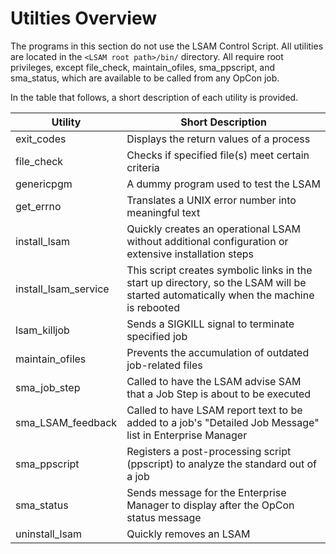 # Utilties Overview

The programs in this section do not use the LSAM Control Script. All utilities are located in the ```<LSAM root path>/bin/``` directory. All require root privileges, except file_check, maintain_ofiles, sma_ppscript, and sma_status, which are available to be called from any OpCon job. 

In the table that follows, a short description of each utility is provided. 

| Utility | Short Description |
| ------- | ----------------- |
| exit_codes | Displays the return values of a process |
| file_check | Checks if specified file(s) meet certain criteria |
| genericpgm | A dummy program used to test the LSAM |
| get_errno | Translates a UNIX error number into meaningful text |
| install_lsam | Quickly creates an operational LSAM without additional configuration or extensive installation steps |
| install_lsam_service | This script creates symbolic links in the start up directory, so the LSAM will be started automatically when the machine is rebooted |
| lsam_killjob | Sends a SIGKILL signal to terminate specified job |
| maintain_ofiles | Prevents the accumulation of outdated job-related files |
| sma_job_step | Called to have the LSAM advise SAM that a Job Step is about to be executed |
| sma_LSAM_feedback | Called to have LSAM report text to be added to a job's "Detailed Job Message" list in Enterprise Manager |
| sma_ppscript | Registers a post-processing script (ppscript) to analyze the standard out of a job |
| sma_status | Sends message for the Enterprise Manager to display after the OpCon status message |
| uninstall_lsam | Quickly removes an LSAM |


